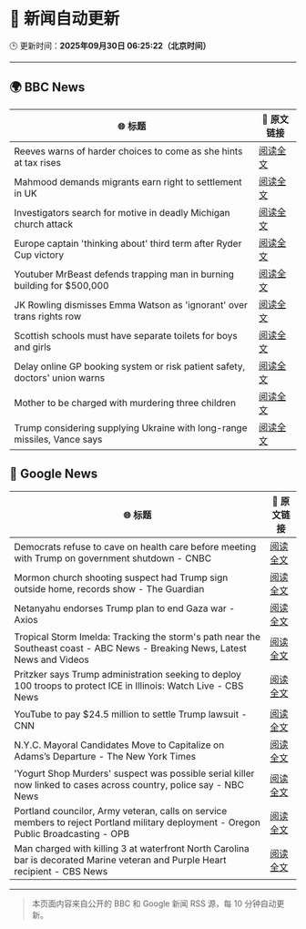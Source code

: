 # 🧠 新闻自动更新

🕒 更新时间：**2025年09月30日 06:25:22（北京时间）**

---

## 🌍 BBC News

| 🌐 标题 | 🔗 原文链接 |
|--------|-------------|
| Reeves warns of harder choices to come as she hints at tax rises | [阅读全文](https://www.bbc.com/news/articles/cy041perldwo?at_medium=RSS&at_campaign=rss) |
| Mahmood demands migrants earn right to settlement in UK | [阅读全文](https://www.bbc.com/news/articles/c0m4g3zvy02o?at_medium=RSS&at_campaign=rss) |
| Investigators search for motive in deadly Michigan church attack | [阅读全文](https://www.bbc.com/news/articles/ceq2vd15glwo?at_medium=RSS&at_campaign=rss) |
| Europe captain 'thinking about' third term after Ryder Cup victory | [阅读全文](https://www.bbc.com/sport/golf/articles/cx2x4v79yv1o?at_medium=RSS&at_campaign=rss) |
| Youtuber MrBeast defends trapping man in burning building for $500,000 | [阅读全文](https://www.bbc.com/news/articles/cder5l8pw8lo?at_medium=RSS&at_campaign=rss) |
| JK Rowling dismisses Emma Watson as 'ignorant' over trans rights row | [阅读全文](https://www.bbc.com/news/articles/cr7012ryvyyo?at_medium=RSS&at_campaign=rss) |
| Scottish schools must have separate toilets for boys and girls | [阅读全文](https://www.bbc.com/news/articles/cly6rgeke58o?at_medium=RSS&at_campaign=rss) |
| Delay online GP booking system or risk patient safety, doctors' union warns | [阅读全文](https://www.bbc.com/news/articles/cqje8dljz7eo?at_medium=RSS&at_campaign=rss) |
| Mother to be charged with murdering three children | [阅读全文](https://www.bbc.com/news/articles/c1mxkr37r8do?at_medium=RSS&at_campaign=rss) |
| Trump considering supplying Ukraine with long-range missiles, Vance says | [阅读全文](https://www.bbc.com/news/articles/cly6r1mg34yo?at_medium=RSS&at_campaign=rss) |

## 📰 Google News

| 🌐 标题 | 🔗 原文链接 |
|--------|-------------|
| Democrats refuse to cave on health care before meeting with Trump on government shutdown - CNBC | [阅读全文](https://news.google.com/rss/articles/CBMijwFBVV95cUxNb2piRGtBNlJMSEVsTUR1VXlYUVZINDY2RTlneGd5Y29UeVoyY0tvX1BWeXhwZEw1NzVfbFA4VXc1VWMyajdOeHpFM1M5N2ZDdHcyRkJUS0hwdFBTaEM2UnU4T3NnU2QwbjB6dzAxUDhHYS05Q2JZODlsX3NXQ0ZjSEdTcUZES01lUVB2czdpc9IBlAFBVV95cUxPT2FnWkFpZkY4WWZObkVFczJNRTVZVWlXd2hZSzFFQzVpcWhOQzdybVZhRF9DVERJSnB3U1otY3B5OXdpdnVxSEExb3VlMko0NFJKVk9DU1Y4RVV6NmRWc280c2tBWW5jTkRtOFpxcWRVNWpJM1B6WDZ4RGNtTlBVNi1iOExQUXctRTVfb09QdzJIWmVY?oc=5) |
| Mormon church shooting suspect had Trump sign outside home, records show - The Guardian | [阅读全文](https://news.google.com/rss/articles/CBMiiAFBVV95cUxQVko3UWdrSkJGZjlGYXdiQ0Z0aEc5dGRielNCYUh1ajg5RjFkWG5VUTRWMmh3SGQyY1VpYjlUeVc0aUduUW9wYVMtMUZiVkxOMjE3Zm52R3JVV1FZc0tlUEhEM0FrN0VkUXF5REo3YWwtSHYzd0NINnRKODhRSklGd3Q0ai0tNUpP?oc=5) |
| Netanyahu endorses Trump plan to end Gaza war - Axios | [阅读全文](https://news.google.com/rss/articles/CBMifEFVX3lxTE9aSVhtd2RYb01zVU9QY256RGtvTmZ0blNiYVg0XzJPTEhCVEF0WkZxWnNPa0E2ZUhjR3FPQmdrX3UwbVNIeDEzNVhvbi1jeFV6MzhQVnJrMkxuRUZXWURDRk5XNk5MX0tCSExTRnB0YW4zSWxWRHhXTzRQQWk?oc=5) |
| Tropical Storm Imelda: Tracking the storm's path near the Southeast coast - ABC News - Breaking News, Latest News and Videos | [阅读全文](https://news.google.com/rss/articles/CBMimAFBVV95cUxPVnk1b1pjM2wxRERBTXNXcEU1cDNHSm95R2I3TFY5RnpSVFdhajEyS2N6YzFmSm1qVm1HVm1sR2FsQkk2QXdrMVlvU1Fjb2xYSmFKalg5M2p5X0l3bWdieXExODJjZXVaVUFwUzNlbXlFa3dpS3R0TUctTnpRa2dnV1oxZUZVVzJfdGxJM0VrV2ZXUW9ob3lHTdIBngFBVV95cUxPQVJWdEliOE5udmZVRG83ZW52RjlzRWxfdmNXVU5YWG01dlMwT0xmcU5rdzMzR0Fpb2M5NnNKaEdORjhQNE9TVDN4LTBKUkx2TUoyNXRWUmJYVFM4Z09rNzNEYjBZQ3d6bFc3bVlkYWZ6VXNNcE5VSTZHaHptWnJsMXVCTkFuN3BBMzVXbVJRYXlpNTVOWlBjMkpCb3ZhZw?oc=5) |
| Pritzker says Trump administration seeking to deploy 100 troops to protect ICE in Illinois: Watch Live - CBS News | [阅读全文](https://news.google.com/rss/articles/CBMilwFBVV95cUxOWU9DSGNvWXNseEZGNjJEYThfcFl4NE1mbGxOUmVYZk1scXdCdVRtVlB0eTdMbTRuY2xhelFla1BBaGlMV2lTNTNFUW5KX0djbjM4WFZjS0M1cDZ0akp0UUl1V0ctUDlhS19iYlYyS3BQTlV2TFBGR015d0gwSTduX3dYbGg0QXhKZzVoaGhLalJFMTZBcVNJ?oc=5) |
| YouTube to pay $24.5 million to settle Trump lawsuit - CNN | [阅读全文](https://news.google.com/rss/articles/CBMid0FVX3lxTE9IaC1HN2lfdmMtblRQUkxrZ2IxYUxaUG1wWEFLUnBkSmFoZzhIa2ZUbTc3dnZKWVJTdmxlTDFOX2E3UXVwWUdnRTB0cmpMM2dLeHRKeTVUVEs2cW9qSFZVYVpDSGxUWGtZLTd0M1hXRk1mY1NzWVhZ?oc=5) |
| N.Y.C. Mayoral Candidates Move to Capitalize on Adams’s Departure - The New York Times | [阅读全文](https://news.google.com/rss/articles/CBMihAFBVV95cUxNQ3JwSzdzbUlJekZOUUtXemI4ajJoa2tyb1dxOE50dHhkY1RIUmxualBiWndJeEpIdEdPSWhpX3E2MjBfWkVRX3FGcVp0RzRuTlVnbTAxNXRoX0ZWWFlwYm9UWUY2ZXU2QlZBZWN4X3BkTmgwV212bmJFNUZIT0dCTDQtT1M?oc=5) |
| 'Yogurt Shop Murders' suspect was possible serial killer now linked to cases across country, police say - NBC News | [阅读全文](https://news.google.com/rss/articles/CBMiugFBVV95cUxOdE1adWxIYWdqNXhYZEFGNEtSVHVNb1NpVjlSaXZvcFVVY2xTUlpWWjJYWk10emUzX2JQUzQtQmJKWTIzWlJ4bE1UaTQtQ3Q0cTJJZ0hkZU1IWTF0Wng3NHc3Sl9NSUFHc2p1WmRHWXYtUm5uVk9nWU9DVXRCVS1oOGFLbk5sWXJRQVhpLXdTN01zNDJHZWxIQzVqRUVRbXNHdk9BSXhQUVE0TUx2aXU2dkdfcnBTcTh5YXfSAVZBVV95cUxQR0ZfYnFjN0d2aWJYb3JkeF82aVRyemtCd1pRRUtFWERVQkM2MjZXbE9BRjdiX0ZfcHdwUWJncmU2cHZqc21WcVlqS0YzeG9LUC1RYmJSZw?oc=5) |
| Portland councilor, Army veteran, calls on service members to reject Portland military deployment - Oregon Public Broadcasting - OPB | [阅读全文](https://news.google.com/rss/articles/CBMivwFBVV95cUxQb1NVeUVYNVJtWEctd1JXaV9EVXJoUzJqVm9hdHAwTHUtVmJPX3ZJWTg4LXY2SVQ4Yk00WTFPLXY0TDg1VVVfVnJSeDNLQnRleGhFWTRvZ1BqOWc5UHRXVW1ZdUVrQ3VCY1djTzdjckxRM2hoc2t3NUFIQzc5ZVZnQWJSLWNUSE9mamh3NTNtWTRZOEYtYVBYZlhQWVUwd3IzTUpKdmthZVNJRy1TTkotMmUtb19Ud3BXSm5wejdSQQ?oc=5) |
| Man charged with killing 3 at waterfront North Carolina bar is decorated Marine veteran and Purple Heart recipient - CBS News | [阅读全文](https://news.google.com/rss/articles/CBMilgFBVV95cUxNUmtScFZUMUQtYzhCM3h2QTJTZThDUXZjcEotYTJaSUh1eUlCa0cxRG00LXZ0dnZEQ3pFRG1NdW9kTFE3RnFoM0FpRlh4TDBCcEwxUlV6RnZqSUl4d09wem85R3gtNk9nX01uQUJVeXRMTmJwWDVudHA2czlQNi1mRG5XajBNd3dJS2Z5M1lvLUJyWlFvNmfSAZsBQVVfeXFMTWJBSWdhNGZoX1NlMFBGTHIxZmNWbHlJc2psQ1dnbU9FNUNjbVRKS2FHdzZRM181STAwZXZ1OTdHdlZIcFhicHluQXB2Q0o1bGJXcno4dFpjTWw0cWxCYzlwa1o4Q09OTDdNLUFyRmQ2aEtrYkRwRW8tc2N1cjBuT0hYMUp4RVRRU2tCbWF0UGpiNDg5VUI3RWpma0k?oc=5) |

---
> 本页面内容来自公开的 BBC 和 Google 新闻 RSS 源，每 10 分钟自动更新。